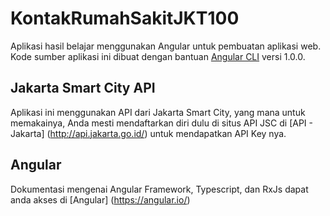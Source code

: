 # KontakRumahSakitJKT100

Aplikasi hasil belajar menggunakan Angular untuk pembuatan aplikasi web. Kode sumber aplikasi ini dibuat dengan bantuan [Angular CLI](https://github.com/angular/angular-cli) versi 1.0.0.


## Jakarta Smart City API

Aplikasi ini menggunakan API dari Jakarta Smart City, yang mana untuk memakainya, Anda mesti mendaftarkan diri dulu di situs API JSC di [API - Jakarta] (http://api.jakarta.go.id/) untuk mendapatkan API Key nya.


## Angular

Dokumentasi mengenai Angular Framework, Typescript, dan RxJs dapat anda akses di [Angular] (https://angular.io/)
